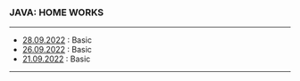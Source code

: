 ### JAVA: HOME WORKS

---

- [28.09.2022](https://github.com/mi444k/Tel-Ran/blob/main/Java%20Basic/HomeWorks/homework3/src/main/java/com/example/App.java) : Basic
- [26.09.2022](https://github.com/mi444k/Tel-Ran/blob/main/Java%20Basic/HomeWorks/homework2/src/main/java/com/example/App.java) : Basic
- [21.09.2022](https://github.com/mi444k/Tel-Ran/blob/main/Java%20Basic/HomeWorks/homework1/src/main/java/com/example/Main.java) : Basic

---
